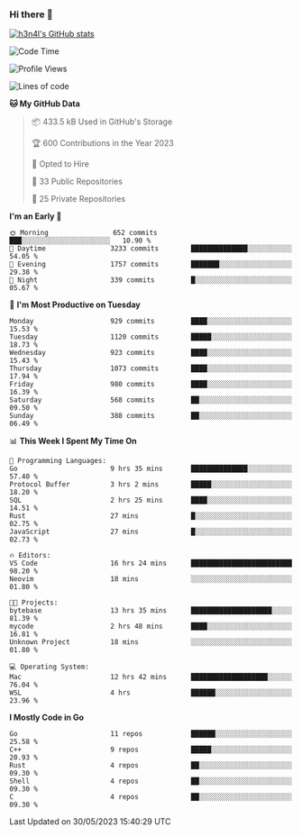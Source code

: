 ### Hi there 👋

[![h3n4l's GitHub stats](https://github-readme-stats.vercel.app/api?username=h3n4l&count_private=true&show_icons=true&theme=radical)](https://github.com/h3n4l/github-readme-stats)

<!--START_SECTION:waka-->
![Code Time](http://img.shields.io/badge/Code%20Time-1%2C254%20hrs%2048%20mins-blue)

![Profile Views](http://img.shields.io/badge/Profile%20Views-1-blue)

![Lines of code](https://img.shields.io/badge/From%20Hello%20World%20I%27ve%20Written-3.0%20million%20lines%20of%20code-blue)

**🐱 My GitHub Data** 

> 📦 433.5 kB Used in GitHub's Storage 
 > 
> 🏆 600 Contributions in the Year 2023
 > 
> 💼 Opted to Hire
 > 
> 📜 33 Public Repositories 
 > 
> 🔑 25 Private Repositories 
 > 
**I'm an Early 🐤** 

```text
🌞 Morning                652 commits         ███░░░░░░░░░░░░░░░░░░░░░░   10.90 % 
🌆 Daytime                3233 commits        ██████████████░░░░░░░░░░░   54.05 % 
🌃 Evening                1757 commits        ███████░░░░░░░░░░░░░░░░░░   29.38 % 
🌙 Night                  339 commits         █░░░░░░░░░░░░░░░░░░░░░░░░   05.67 % 
```
📅 **I'm Most Productive on Tuesday** 

```text
Monday                   929 commits         ████░░░░░░░░░░░░░░░░░░░░░   15.53 % 
Tuesday                  1120 commits        █████░░░░░░░░░░░░░░░░░░░░   18.73 % 
Wednesday                923 commits         ████░░░░░░░░░░░░░░░░░░░░░   15.43 % 
Thursday                 1073 commits        ████░░░░░░░░░░░░░░░░░░░░░   17.94 % 
Friday                   980 commits         ████░░░░░░░░░░░░░░░░░░░░░   16.39 % 
Saturday                 568 commits         ██░░░░░░░░░░░░░░░░░░░░░░░   09.50 % 
Sunday                   388 commits         ██░░░░░░░░░░░░░░░░░░░░░░░   06.49 % 
```


📊 **This Week I Spent My Time On** 

```text
💬 Programming Languages: 
Go                       9 hrs 35 mins       ██████████████░░░░░░░░░░░   57.40 % 
Protocol Buffer          3 hrs 2 mins        █████░░░░░░░░░░░░░░░░░░░░   18.20 % 
SQL                      2 hrs 25 mins       ████░░░░░░░░░░░░░░░░░░░░░   14.51 % 
Rust                     27 mins             █░░░░░░░░░░░░░░░░░░░░░░░░   02.75 % 
JavaScript               27 mins             █░░░░░░░░░░░░░░░░░░░░░░░░   02.73 % 

🔥 Editors: 
VS Code                  16 hrs 24 mins      █████████████████████████   98.20 % 
Neovim                   18 mins             ░░░░░░░░░░░░░░░░░░░░░░░░░   01.80 % 

🐱‍💻 Projects: 
bytebase                 13 hrs 35 mins      ████████████████████░░░░░   81.39 % 
mycode                   2 hrs 48 mins       ████░░░░░░░░░░░░░░░░░░░░░   16.81 % 
Unknown Project          18 mins             ░░░░░░░░░░░░░░░░░░░░░░░░░   01.80 % 

💻 Operating System: 
Mac                      12 hrs 42 mins      ███████████████████░░░░░░   76.04 % 
WSL                      4 hrs               ██████░░░░░░░░░░░░░░░░░░░   23.96 % 
```

**I Mostly Code in Go** 

```text
Go                       11 repos            ██████░░░░░░░░░░░░░░░░░░░   25.58 % 
C++                      9 repos             █████░░░░░░░░░░░░░░░░░░░░   20.93 % 
Rust                     4 repos             ██░░░░░░░░░░░░░░░░░░░░░░░   09.30 % 
Shell                    4 repos             ██░░░░░░░░░░░░░░░░░░░░░░░   09.30 % 
C                        4 repos             ██░░░░░░░░░░░░░░░░░░░░░░░   09.30 % 
```




 Last Updated on 30/05/2023 15:40:29 UTC
<!--END_SECTION:waka-->

